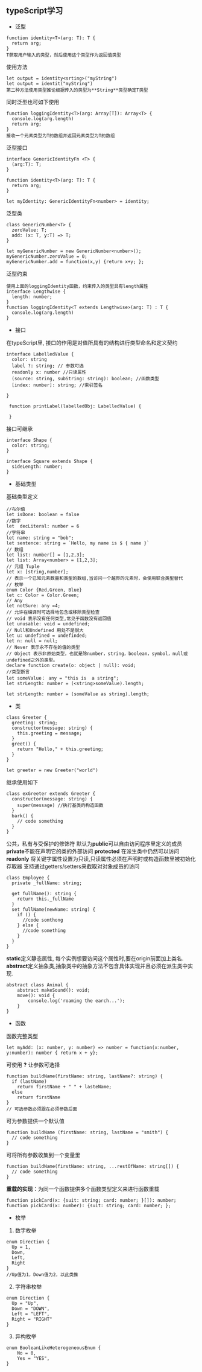 ## typeScript学习
- 泛型

```
function identity<T>(arg: T): T {
  return arg;
}
T获取用户输入的类型，然后使用这个类型作为返回值类型
```
使用方法
```
let output = identity<srting>("myString")
let output = identit("myString")
第二种方法使用类型推论根据传入的类型为**String**类型确定T类型
```

同时泛型也可如下使用
```
function loggingIdentity<T>(arg: Array[T]): Array<T> {
  console.log(arg.length)
  return arg;
}
接收一个元素类型为T的数组并返回元素类型为T的数组
```
泛型接口
```
interface GenericIdentityFn <T> {
  (arg:T): T;
}

function identity<T>(arg: T): T {
  return arg;
}

let myIdentity: GenericIdentityFn<number> = identity;
```
泛型类
```
class GenericNumber<T> {
  zeroValue: T;
  add: (x: T, y:T) => T;
}

let myGenericNumber = new GenericNumber<number>();
myGenericNumber.zeroValue = 0;
myGenericNumber.add = function(x,y) {return x+y; };

```
泛型约束
```
使用上面的loggingIdentity函数，约束传入的类型具有length属性
interface Lengthwise {
  length: number;
}
function loggingIdentity<T extends Lengthwise>(arg: T) : T {
  console.log(arg.length)
}
```
- 接口

 在typeScript里, 接口的作用是对值所具有的结构进行类型命名和定义契约
 ```
 interface LabelledValue {
   color: string
   label ?: string; // 参数可选
   readonly x: number //只读属性
   (source: string, subString: string): boolean; //函数类型
   [index: number]: string; //索引签名

 }

  function printLabel(labelledObj: LabelledValue) {

  }

 ```
 接口可继承
 ```
 interface Shape {
   color: string;
 }

 interface Square extends Shape {
   sideLength: number;
 }
 ```

- 基础类型

基础类型定义
```
//布尔值
let isDone: boolean = false
//数字
let  decLiteral: number = 6
//字符串
let name: string = "bob";
let sentence: string = `Hello, my name is $ { name }`
// 数组
let list: number[] = [1,2,3];
let list: Array<number> = [1,2,3];
// 元组 Tuple
let x: [string,number]; 
// 表示一个已知元素数量和类型的数组,当访问一个越界的元素时，会使用联合类型替代
// 枚举
enum Color {Red,Green, Blue}
let c: Color = Color.Green;
// Any
let notSure: any =4;
// 允许在编译时可选择地包含或移除类型检查
// void 表示没有任何类型,常见于函数没有返回值
let unusable: void = undefined;
// Null和Undefined 用处不是很大
let u: undefined = undefinded;
let n: null = null;
// Never 表示永不存在的值的类型
// Object 表示非原始类型，也就是除number，string，boolean，symbol，null或undefined之外的类型。
declare function create(o: object | null): void;
//类型断言
let someValue： any = "this is  a string";
let strLength: number = (<string>someValue).length;

let strLength: number = (someValue as string).length;
```

- 类
```
class Greeter {
  greeting: string;
  constructor(message: string) {
    this.greeting = message;
  }
  greet() {
    return "Hello," + this.greeting;
  }
}

let greeter = new Greeter("world")
```
继承使用如下

```
class exGreeter extends Greeter {
  constructor(message: string) {
    super(message) //执行基类的构造函数
  }
  bark() {
    // code something
  }
}
```
公共，私有与受保护的修饰符
默认为**public**可以自由访问程序里定义的成员
**private**不能在声明它的类的外部访问
**protected** 在派生类中仍然可以访问
**readonly** 将关键字属性设置为只读,只读属性必须在声明时或构造函数里被初始化
存取器
支持通过getters/setters来截取对对象成员的访问
```
class Employee {
  private _fullName: string;

  get fullName(): string {
    return this._fullName
  }
  set fullName(newName: string) {
    if () {
      //code somthong
    } else {
      //code something
    }
  }
}
```
**static**定义静态属性, 每个实例想要访问这个属性时,要在origin前面加上类名.
**abstract**定义抽象类,抽象类中的抽象方法不包含具体实现并且必须在派生类中实现.
```
abstract class Animal {
    abstract makeSound(): void;
    move(): void {
        console.log('roaming the earch...');
    }
}
```
- 函数

函数完整类型
```
let myAdd: (x: number, y: number) => number = function(x:number, y:number): number { return x + y};
```
可使用 **?** 让参数可选择
```
function buildName(firstName: string, lastName?: string) {
  if (lastName)
    return firstName + " " + lasteName;
  else 
    return firstName
}
// 可选参数必须跟在必须参数后面
```
可为参数提供一个默认值
```
function buildName (firstName: string, lastName = "smith") {
  // code something
}
```
可将所有参数收集到一个变量里
```
function buildName(firstName: string, ...restOfName: string[]) {
  // code something
}
```
**重载的实现**：为同一个函数提供多个函数类型定义来进行函数重载
```
function pickCard(x: {suit: string; card: number; }[]): number;
function pickCard(x: number): {suit: string; card: number; };
```
- 枚举
1. 数字枚举
```
enum Direction {
  Up = 1,
  Down,
  Left,
  Right
}
//Up值为1，Down值为2，以此类推
```
2. 字符串枚举
```
enum Direction {
  Up = "Up",
  Down = "DOWN",
  Left = "LEFT",
  Right = "RIGHT"
}
```
3. 异构枚举
```
enum BooleanLikeHeterogeneousEnum {
    No = 0,
    Yes = "YES",
}
```
